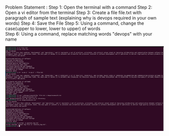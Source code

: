 Problem Statement :
 Step 1: Open the terminal with a command
Step 2: Open a vi editor from the terminal
Step 3: Create a file file.txt with paragraph of sample text (explaining why is devops required in your own words)
Step 4: Save the File
Step 5: Using a command, change the case(upper to lower, lower to upper) of words  
Step 6: Using a command, replace matching words "devops"  with your name

![Alt text](<Screenshot from 2024-02-25 23-05-10.png>)
